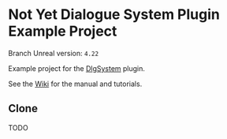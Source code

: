 # Not Yet Dialogue System Plugin Example Project

Branch Unreal version: `4.22`

Example project for the [DlgSystem](https://gitlab.com/NotYetGames/DlgSystem/tree/4.22) plugin.

See the [Wiki](https://gitlab.com/NotYetGames/DlgSystem/wikis/home) for the manual and tutorials.


## Clone

TODO
